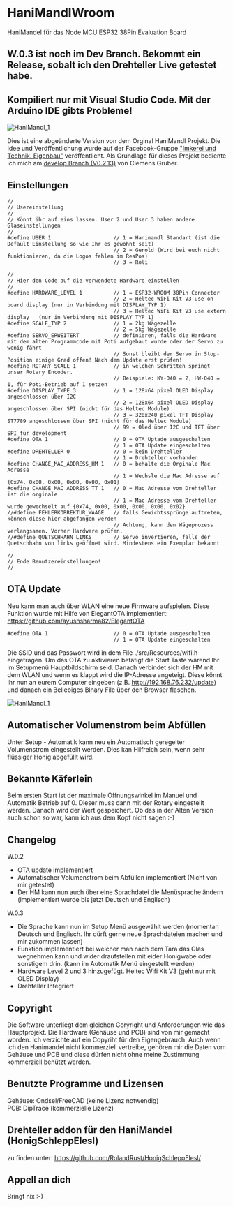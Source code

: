 # HaniMandlWroom
HaniMandel für das Node MCU ESP32 38Pin Evaluation Board<br>

## W.0.3 ist noch im Dev Branch. Bekommt ein Release, sobalt ich den Drehteller Live getestet habe.
## Kompiliert nur mit Visual Studio Code. Mit der Arduino IDE gibts Probleme!

![HaniMandl_1](./Hardware/Gehäuse/Bilder/HaniMandl_1.jpg)

Dies ist eine abgeänderte Version von dem Orginal HaniMandl Projekt. Die Idee und Veröffentlichung wurde auf der Facebook-Gruppe ["Imkerei und Technik. Eigenbau"](https://www.facebook.com/groups/139671009967454) veröffentlicht.
Als Grundlage für dieses Projekt bediente ich mich am [develop Branch (V0.2.13)](https://github.com/ClemensGruber/hani-mandl/tree/develop) von Clemens Gruber.

## Einstellungen
```
//
// Usereinstellung
//
// Könnt ihr auf eins lassen. User 2 und User 3 haben andere Glaseinstellungen
//
#define USER 1                    // 1 = Hanimandl Standart (ist die Default Einstellung so wie Ihr es gewohnt seit)
                                  // 2 = Gerold (Wird bei euch nicht funktionieren, da die Logos fehlen im ResPos)
                                  // 3 = Roli

//
// Hier den Code auf die verwendete Hardware einstellen
//
#define HARDWARE_LEVEL 1          // 1 = ESP32-WROOM 38Pin Connector
                                  // 2 = Heltec WiFi Kit V3 use on board display (nur in Verbindung mit DISPLAY_TYP 1)
                                  // 3 = Heltec WiFi Kit V3 use extern display   (nur in Verbindung mit DISPLAY_TYP 1)
#define SCALE_TYP 2               // 1 = 2kg Wägezelle
                                  // 2 = 5kg Wägezelle
#define SERVO_ERWEITERT           // definieren, falls die Hardware mit dem alten Programmcode mit Poti aufgebaut wurde oder der Servo zu wenig fährt
                                  // Sonst bleibt der Servo in Stop-Position einige Grad offen! Nach dem Update erst prüfen!
#define ROTARY_SCALE 1            // in welchen Schritten springt unser Rotary Encoder. 
                                  // Beispiele: KY-040 = 2, HW-040 = 1, für Poti-Betrieb auf 1 setzen
#define DISPLAY_TYPE 3            // 1 = 128x64 pixel OLED Display angeschlossen über I2C
                                  // 2 = 128x64 pixel OLED Display angeschlossen über SPI (nicht für das Heltec Module)
                                  // 3 = 320x240 pixel TFT Display ST7789 angeschlossen über SPI (nicht für das Heltec Module)
                                  // 99 = Oled über I2C und TFT über SPI für development
#define OTA 1                     // 0 = OTA Uptade ausgeschalten
                                  // 1 = OTA Update eingeschalten
#define DREHTELLER 0              // 0 = kein Drehteller
                                  // 1 = Drehteller vorhanden
#define CHANGE_MAC_ADDRESS_HM 1   // 0 = behalte die Orginale Mac Adresse
                                  // 1 = Wechsle die Mac Adresse auf {0x74, 0x00, 0x00, 0x00, 0x00, 0x01}
#define CHANGE_MAC_ADDRESS_TT 1   // 0 = Mac Adresse vom Drehteller ist die orginale
                                  // 1 = Mac Adresse vom Drehteller wurde gewechselt auf {0x74, 0x00, 0x00, 0x00, 0x00, 0x02}
//#define FEHLERKORREKTUR_WAAGE   // falls Gewichtssprünge auftreten, können diese hier abgefangen werden
                                  // Achtung, kann den Wägeprozess verlangsamen. Vorher Hardware prüfen.
//#define QUETSCHHAHN_LINKS       // Servo invertieren, falls der Quetschhahn von links geöffnet wird. Mindestens ein Exemplar bekannt

//
// Ende Benutzereinstellungen!
// 
```

## OTA Update
Neu kann man auch über WLAN eine neue Firmware aufspielen.
Diese Funktion wurde mit Hilfe von ElegantOTA implementiert: https://github.com/ayushsharma82/ElegantOTA
```
#define OTA 1                     // 0 = OTA Uptade ausgeschalten
                                  // 1 = OTA Update eingeschalten
```
Die SSID und das Passwort wird in dem File ./src/Resources/wifi.h eingetragen.
Um das OTA zu aktivieren betätigt die Start Taste wärend Ihr im Setupmenü Hauptbildschirm seid. Danach verbindet sich der HM mit dem WLAN und wenn es klappt wird die IP-Adresse angeteigt.
Diese könnt Ihr nun an eurem Computer eingeben (z.B. http://192.168.76.232/update) und danach ein Beliebiges Binary File über den Browser flaschen.  

![HaniMandl_1](./Hardware/Gehäuse/Bilder/OTA_1.jpg)

## Automatischer Volumenstrom beim Abfüllen
Unter Setup - Automatik kann neu ein Automatisch geregelter Volumenstrom eingestellt werden. Dies kan Hilfreich sein, wenn sehr flüssiger Honig abgefüllt wird.

## Bekannte Käferlein
Beim ersten Start ist der maximale Öffnungswinkel im Manuel und Automatik Betrieb auf 0. Dieser muss dann mit der Rotary eingestellt werden. Danach wird der Wert gespeichert. Ob das in der Alten Version auch schon so war, kann ich aus dem Kopf nicht sagen :-)

## Changelog
W.0.2
- OTA update implementiert
- Automatischer Volumenstrom beim Abfüllen implementiert (Nicht von mir getestet)
- Der HM kann nun auch über eine Sprachdatei die Menüsprache ändern (implementiert wurde bis jetzt Deutsch und Englisch)

W.0.3
- Die Sprache kann nun im Setup Menü ausgewählt werden (momentan Deutsch und Englisch. Ihr dürft gerne neue Sprachdateien machen und mir zukommen lassen)
- Funktion implementiert bei welcher man nach dem Tara das Glas wegnehmen kann und wider draufstellen mit eider Honigwabe oder sonstigem drin. (kann im Automatik Menü eingestellt werden)
- Hardware Level 2 und 3 hinzugefügt. Heltec Wifi Kit V3 (geht nur mit OLED Display)
- Drehteller Integriert

## Copyright

Die Software unterliegt dem gleichen Coryright und Anforderungen wie das Hauptprojekt.
Die Hardware (Gehäuse und PCB) sind von mir gemacht worden. Ich verzichte auf ein Copyriht für den Eigengebrauch. Auch wenn ich den Hanimandel nicht kommerziell vertreibe, gehören mir die Daten vom Gehäuse und PCB und diese dürfen nicht ohne meine Zustimmung kommerziell benützt werden.

## Benutzte Programme und Lizensen

Gehäuse: Ondsel/FreeCAD (keine Lizenz notwendig)<br>
PCB: DipTrace (kommerzielle Lizenz)

## Drehteller addon für den HaniMandel (HonigSchleppElesl)

zu finden unter: https://github.com/RolandRust/HonigSchleppElesl/

## Appell an dich

Bringt nix :-)
